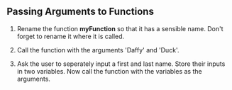 ## Passing Arguments to Functions

1. Rename the function **myFunction** so that it has a sensible name. Don't forget to rename it where it is called.

2. Call the function with the arguments 'Daffy' and 'Duck'.

3. Ask the user to seperately input a first and last name. Store their inputs in two variables. Now call the function with the variables as the arguments.